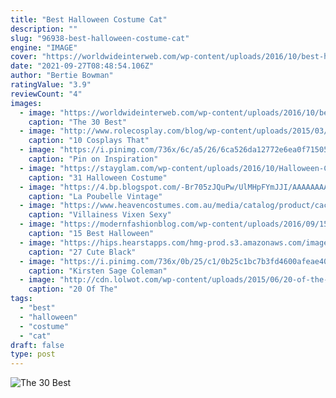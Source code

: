 ```yaml
---
title: "Best Halloween Costume Cat"
description: ""
slug: "96938-best-halloween-costume-cat"
engine: "IMAGE"
cover: "https://worldwideinterweb.com/wp-content/uploads/2016/10/best-halloween-costume-ideas-ever.jpg"
date: "2021-09-27T08:48:54.106Z"
author: "Bertie Bowman"
ratingValue: "3.9"
reviewCount: "4"
images:
  - image: "https://worldwideinterweb.com/wp-content/uploads/2016/10/best-halloween-costume-ideas-ever.jpg"
    caption: "The 30 Best"
  - image: "http://www.rolecosplay.com/blog/wp-content/uploads/2015/03/db877271bdd9263f8df6a6de1ec22750.jpg"
    caption: "10 Cosplays That"
  - image: "https://i.pinimg.com/736x/6c/a5/26/6ca526da12772e6ea0f71505d26a1b38--freddy--puppet.jpg"
    caption: "Pin on Inspiration"
  - image: "https://stayglam.com/wp-content/uploads/2016/10/Halloween-Costume-Ideas-for-You-and-Your-BFF2.jpg"
    caption: "31 Halloween Costume"
  - image: "https://4.bp.blogspot.com/-Br705zJQuPw/UlMHpFYmJJI/AAAAAAAACLA/zX5_kgUX_Gk/s1600/vintage+halloween6.jpg"
    caption: "La Poubelle Vintage"
  - image: "https://www.heavencostumes.com.au/media/catalog/product/cache/3ca7c4de79fd9294a778cbfdebc9dde4/l/e/lega-86759-bs-2pc-villainess-vixen-women-s-black-spandex-dress-up-costume-set-side-1500.jpg"
    caption: "Villainess Vixen Sexy"
  - image: "https://modernfashionblog.com/wp-content/uploads/2016/09/15-Best-Halloween-Cat-Makeup-Looks-Ideas-2016-12.jpg"
    caption: "15 Best Halloween"
  - image: "https://hips.hearstapps.com/hmg-prod.s3.amazonaws.com/images/black-cat-names-1531427705.jpg?crop=1.00xw:1.00xh;0,0&resize=1200:*"
    caption: "27 Cute Black"
  - image: "https://i.pinimg.com/736x/0b/25/c1/0b25c1bc7b3fd4600afeae406534c65a.jpg"
    caption: "Kirsten Sage Coleman"
  - image: "http://cdn.lolwot.com/wp-content/uploads/2015/06/20-of-the-best-dog-costumes-you-will-ever-see-1.jpg"
    caption: "20 Of The"
tags:
  - "best"
  - "halloween"
  - "costume"
  - "cat"
draft: false
type: post
---
```



![The 30 Best](https://worldwideinterweb.com/wp-content/uploads/2016/10/best-halloween-costume-ideas-ever.jpg "The 30 Best")


<!--inArticleAds-->

<!--galleryOne-->


<!--inArticleAds-->

<!--galleryTwo-->


<!--galleryThree-->

